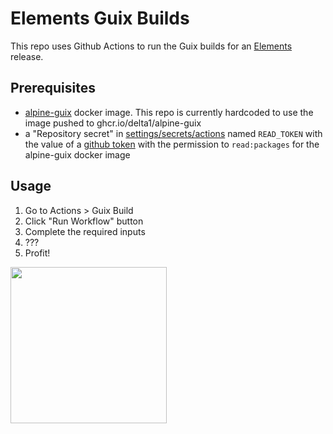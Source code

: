 # Elements Guix Builds 

This repo uses Github Actions to run the Guix builds for an [Elements](/ElementsProject/elements) release. 

## Prerequisites 

- [alpine-guix](https://github.com/fanquake/core-review/blob/master/guix/README.md#create-the-alpine-guix-image) docker image. This repo is currently hardcoded to use the image pushed to ghcr.io/delta1/alpine-guix
- a "Repository secret" in [settings/secrets/actions](settings/secrets/actions) named `READ_TOKEN` with the value of a [github token]() with the permission to `read:packages` for the alpine-guix docker image 

## Usage 

1. Go to Actions > Guix Build
2. Click "Run Workflow" button
3. Complete the required inputs
4. ???
5. Profit! 

<img src="https://github.com/delta1/elements-guix-build/assets/351403/26bef92d-3991-4f5c-b5bf-9e47fb7f61d8" style="height:250px">

